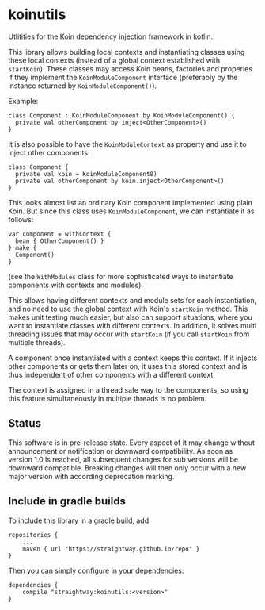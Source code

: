 # koinutils
Utlitities for the Koin dependency injection framework in kotlin.

This library allows building local contexts and instantiating classes using these local contexts (instead of a global context established with `startKoin`). These classes may access Koin beans, factories and properies if they implement the `KoinModuleComponent` interface (preferably by the instance returned by `KoinModuleComponent()`).

Example:

    class Component : KoinModuleComponent by KoinModuleComponent() {
      private val otherComponent by inject<OtherComponent>()
    }

It is also possible to have the `KoinModuleContext` as property and use it to inject other components:

    class Component {
      private val koin = KoinModuleComponent8)
      private val otherComponent by koin.inject<OtherComponent>()
    }

This looks almost list an ordinary Koin component implemented using plain Koin. But since this class uses `KoinModuleComponent`, we can instantiate it as follows:

    var component = withContext {
      bean { OtherComponent() }
    } make {
      Component()
    }

(see the `WithModules` class for more sophisticated ways to instantiate components with contexts and modules).

This allows having different contexts and module sets for each instantiation, and no need to use the global context with Koin's `startKoin` method. This makes unit testing much easier, but also can support situations, where you want to instantiate classes with different contexts. In addition, it solves multi threading issues that may occur with `startKoin` (if you call `startKoin` from multiple threads).

A component once instantiated with a context keeps this context. If it injects other components or gets them later on, it uses this stored context and is thus independent of other components with a different context.

The context is assigned in a thread safe way to the components, so using this feature simultaneously in multiple threads is no problem.

## Status

This software is in pre-release state. Every aspect of it may change without announcement or notification or downward
compatibility. As soon as version 1.0 is reached, all subsequent changes for sub
versions will be downward compatible. Breaking changes will then only occur with a new major version with according deprecation marking.

## Include in gradle builds

To include this library in a gradle build, add

    repositories {
        ...
        maven { url "https://straightway.github.io/repo" }
    }

Then you can simply configure in your dependencies:

    dependencies {
        compile "straightway:koinutils:<version>"
    }
